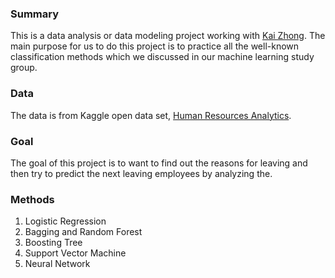 ### Summary

This is a data analysis or data modeling project working with [Kai Zhong](https://zhongkai1991.github.io).
The main purpose for us to do this project is to practice all the well-known classification methods which we discussed in our machine learning study group.

### Data

The data is from Kaggle open data set, [Human Resources Analytics](https://www.kaggle.com/ludobenistant/hr-analytics).

### Goal

The goal of this project is to want to find out the reasons for leaving and then try to predict the next leaving employees by analyzing the.

### Methods

1. Logistic Regression
2. Bagging and Random Forest
3. Boosting Tree
4. Support Vector Machine
5. Neural Network
